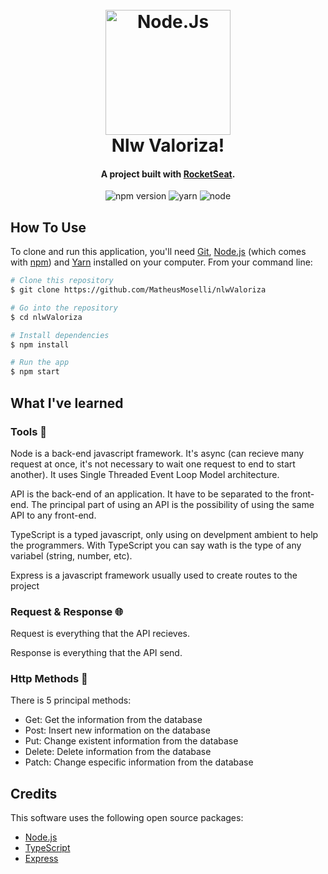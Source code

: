 
<h1 align="center">
  <br>
  <img src="https://nodejs.org/static/images/logos/nodejs-new-pantone-black.svg" alt="Node.Js" width="200">
  <br>
  Nlw Valoriza!
  <br>
</h1>

<h4 align="center">A project built with <a href="https://rocketseat.com.br/" target="_blank">RocketSeat</a>.</h4>

<p align="center">
  <img src="https://img.shields.io/badge/npm-6.14.13-green?style=flat&logo=npm" alt="npm version" />
  <img src="https://img.shields.io/badge/yarn-1.22.5-blue?style=flat&logo=yarn" alt="yarn" />
  <img src="https://img.shields.io/badge/node-14.17.1-006400?style=flat&logo=node.js" alt="node" />
</p>

## How To Use

To clone and run this application, you'll need [Git](https://git-scm.com), [Node.js](https://nodejs.org/en/download/) (which comes with [npm](http://npmjs.com)) and [Yarn](https://classic.yarnpkg.com/en/docs/install/#windows-stable) installed on your computer. From your command line:

```bash
# Clone this repository
$ git clone https://github.com/MatheusMoselli/nlwValoriza

# Go into the repository
$ cd nlwValoriza

# Install dependencies
$ npm install

# Run the app
$ npm start
```

## What I've learned

### Tools 🔧
<p> Node is a back-end javascript framework. It's async (can recieve many request at once, it's not necessary to wait one request to end to start another). It uses Single Threaded Event Loop Model architecture. </p>
<p> API is the back-end of an application. It have to be separated to the front-end. The principal part of using an API is the possibility of using the same API to any front-end.</p>
<p> TypeScript is a typed javascript, only using on develpment ambient to help the programmers. With TypeScript you can say wath is the type of any variabel (string, number, etc).</p>
<p> Express is a javascript framework usually used to create routes to the project</p>

### Request & Response 🌐
<p> Request is everything that the API recieves.</p>
<p> Response is everything that the API send.</p>

### Http Methods 📎
There is 5 principal methods:
<ul>
  <li>Get: Get the information from the database</li>
  <li>Post: Insert new information on the database</li>
  <li>Put: Change existent information from the database</li>
  <li>Delete: Delete information from the database</li>
  <li>Patch: Change especific information from the database</li>
</ul>


## Credits

This software uses the following open source packages:

- [Node.js](https://nodejs.org/)
- [TypeScript](https://www.typescriptlang.org/)
- [Express](http://expressjs.com/)

